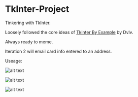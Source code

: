 # TkInter-Project
Tinkering with TkInter.

Loosely followed the core ideas of [Tkinter By Example](https://github.com/Dvlv/Tkinter-By-Example) by Dvlv.

Always ready to meme.

Iteration 2 will email card info entered to an address.


Useage:

![alt text](https://i.imgur.com/WpvNw1W.png "A pour, unfortunate soul has fallen for the trap")

![alt text](https://i.imgur.com/N8DmioF.png "Processing.")


![alt text](https://i.imgur.com/Eb7G8RC.png "Safe and sound!")
